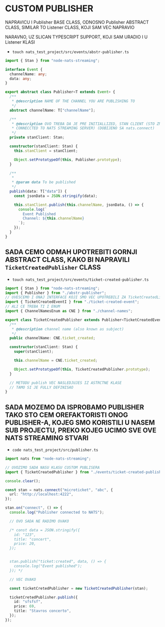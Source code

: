 # CUSTOM PUBLISHER

NAPRAVICU I Publisher BASE CLASS, ODNOSNO Publisher ABSTRACT CLASS, SIMILAR TO Listener CLASS, KOJI SAM VEC NAPRAVIO

NARAVNO, UZ SLICAN TYPESCRIPT SUPPORT, KOJI SAM URADIO I U Listener KLASI

- `touch nats_test_project/src/events/abstr-publisher.ts`

```ts
import { Stan } from "node-nats-streaming";

interface Event {
  channelName: any;
  data: any;
}

export abstract class Publisher<T extends Event> {
  /**
   * @description NAME OF THE CHANNEL YOU ARE PUBLISHING TO
   */
  abstract channelName: T["channelName"];

  /**
   * @description OVO TREBA DA JE PRE INITIALLIZED, STAN CLIENT (STO ZNACI DA BISMO VEC TREBAL IDA BUDEMO
   * CONNECCTED TO NATS STREAMING SERVER) (DOBIJENO SA nats.connect)
   */
  private stanClient: Stan;

  constructor(stanClient: Stan) {
    this.stanClient = stanClient;

    Object.setPrototypeOf(this, Publisher.prototype);
  }

  /**
   *
   * @param data To be published
   */
  publish(data: T["data"]) {
    const jsonData = JSON.stringify(data);

    this.stanClient.publish(this.channelName, jsonData, () => {
      console.log(`
        Event Published
        Channel: ${this.channelName}
      `);
    });
  }
}
```

## SADA CEMO ODMAH UPOTREBITI GORNJI ABSTRACT CLASS, KAKO BI NAPRAVILI `TicketCreatedPublisher` CLASS

- `touch nats_test_project/src/events/ticket-created-publisher.ts`

```ts
import { Stan } from "node-nats-streaming";
import { Publisher } from "./abstr-publisher";
// UVESCEMO I ONAJ INTERFACE KOJI SMO VEC UPOTREBILI ZA TicketCreatedListener-A
import { TicketCreatedEventI } from "./ticket-created-event";
// ALI CE TREBA TI I ENUM
import { ChannelNamesEnum as CNE } from "./channel-names";

export class TicketCreatedPublisher extends Publisher<TicketCreatedEventI> {
  /**
   * @description channel name (also known as subject)
   */
  public channelName: CNE.ticket_created;

  constructor(stanClient: Stan) {
    super(stanClient);

    this.channelName = CNE.ticket_created;

    Object.setPrototypeOf(this, TicketCreatedPublisher.prototype);
  }

  // METODU publish VEC NASLEDJUJES IZ ASTRCTNE KLASE
  // TAMO SI JE FULLY DEFINISAO
}
```

## SADA MOZEMO DA ISPROBAMO PUBLISHER TAKO STO CEM OREFAKTORISTI ONOG PUBLISHER-A, KOJEG SMO KORISTILI U NASEM SUB PROJECTU, PREKO KOJEG UCIMO SVE OVE NATS STREAMING STVARI

- `code nats_test_project/src/publisher.ts`

```ts
import nats from "node-nats-streaming";

// UVOZIMO SADA NASU KLASU CUSTOM PUBLISERA
import { TicketCreatedPublisher } from "./events/ticket-created-publisher";

console.clear();

const stan = nats.connect("microticket", "abc", {
  url: "http://localhost:4222",
});

stan.on("connect", () => {
  console.log("Publisher connected to NATS");

  // OVO SADA NE RADIMO OVAKO

  /* const data = JSON.stringify({
    id: "123",
    title: "concert",
    price: 20,
  });


  stan.publish("ticket:created", data, () => {
    console.log("Event published");
  }); */

  // VEC OVAKO

  const ticketCretedPublisher = new TicketCreatedPublisher(stan);

  ticketCretedPublisher.publish({
    id: "sfsfsf",
    price: 69,
    title: "Stavros concerto",
  });
});

```

